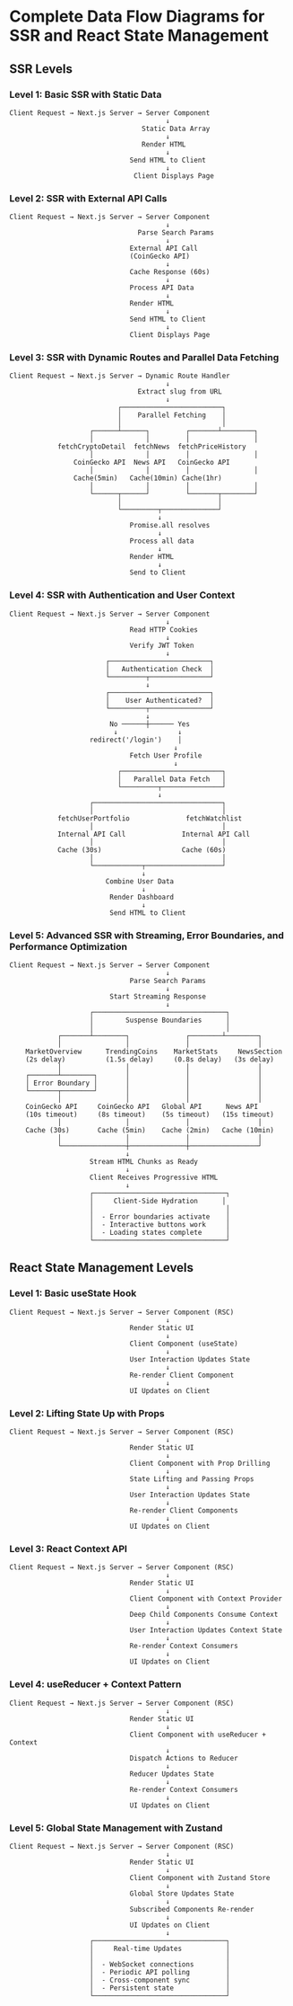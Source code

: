 # Complete Data Flow Diagrams for SSR and React State Management

## SSR Levels

### Level 1: Basic SSR with Static Data

    Client Request → Next.js Server → Server Component
                                           ↓
                                     Static Data Array
                                           ↓
                                     Render HTML
                                           ↓
                                  Send HTML to Client
                                           ↓
                                   Client Displays Page

### Level 2: SSR with External API Calls

    Client Request → Next.js Server → Server Component
                                           ↓
                                    Parse Search Params
                                           ↓
                                  External API Call
                                  (CoinGecko API)
                                           ↓
                                  Cache Response (60s)
                                           ↓
                                  Process API Data
                                           ↓
                                  Render HTML
                                           ↓
                                  Send HTML to Client
                                           ↓
                                  Client Displays Page

### Level 3: SSR with Dynamic Routes and Parallel Data Fetching

    Client Request → Next.js Server → Dynamic Route Handler
                                           ↓
                                    Extract slug from URL
                                           ↓
                               ┌─────────────────────────┐
                               │    Parallel Fetching    │
                               │                         │
                        ┌──────┴──────┐         ┌───────┴────────┐
                        │             │         │                │
                fetchCryptoDetail  fetchNews  fetchPriceHistory
                        │             │         │                │
                    CoinGecko API  News API   CoinGecko API
                        │             │         │                │
                    Cache(5min)   Cache(10min) Cache(1hr)
                        │             │         │                │
                        └──────┬──────┘         └───────┬────────┘
                               │                        │
                               └─────────┬──────────────┘
                                         ↓
                                  Promise.all resolves
                                         ↓
                                  Process all data
                                         ↓
                                  Render HTML
                                         ↓
                                  Send to Client

### Level 4: SSR with Authentication and User Context

    Client Request → Next.js Server → Server Component
                                           ↓
                                  Read HTTP Cookies
                                           ↓
                                  Verify JWT Token
                                           ↓
                            ┌─────────────────────────┐
                            │   Authentication Check  │
                            └─────────┬───────────────┘
                                      ↓
                            ┌─────────────────────────┐
                            │    User Authenticated?  │
                            └─────────┬───────────────┘
                                      ↓
                             No ──────┼────── Yes
                              ↓               ↓
                        redirect('/login')    │
                                             ↓
                                  Fetch User Profile
                                             ↓
                               ┌─────────────────────────┐
                               │   Parallel Data Fetch   │
                               └─────────┬───────────────┘
                                         ↓
                        ┌────────────────────────────────┐
                        │                                │
                fetchUserPortfolio              fetchWatchlist
                        │                                │
                Internal API Call              Internal API Call
                        │                                │
                Cache (30s)                    Cache (60s)
                        │                                │
                        └────────────┬───────────────────┘
                                     ↓
                            Combine User Data
                                     ↓
                             Render Dashboard
                                     ↓
                             Send HTML to Client

### Level 5: Advanced SSR with Streaming, Error Boundaries, and Performance Optimization

    Client Request → Next.js Server → Server Component
                                           ↓
                                  Parse Search Params
                                           ↓
                             Start Streaming Response
                                           ↓
                        ┌─────────────────────────────────┐
                        │        Suspense Boundaries      │
                        │                                 │
                ┌───────┴────────┐              ┌────────┴────────┐
                │                │              │                 │
        MarketOverview      TrendingCoins    MarketStats     NewsSection
        (2s delay)          (1.5s delay)     (0.8s delay)   (3s delay)
                │                │              │                 │
        ┌───────┴────────┐       │              │                 │
        │ Error Boundary │       │              │                 │
        └───────┬────────┘       │              │                 │
                │                │              │                 │
        CoinGecko API     CoinGecko API   Global API      News API
        (10s timeout)     (8s timeout)    (5s timeout)   (15s timeout)
                │                │              │                 │
        Cache (30s)       Cache (5min)    Cache (2min)   Cache (10min)
                │                │              │                 │
                └────────────────┼──────────────┼─────────────────┘
                                 ↓
                        Stream HTML Chunks as Ready
                                 ↓
                        Client Receives Progressive HTML
                                 ↓
                        ┌─────────────────────────────────┐
                        │     Client-Side Hydration      │
                        │                                 │
                        │  - Error boundaries activate    │
                        │  - Interactive buttons work     │
                        │  - Loading states complete      │
                        └─────────────────────────────────┘

## React State Management Levels

### Level 1: Basic useState Hook

    Client Request → Next.js Server → Server Component (RSC)
                                           ↓
                                  Render Static UI
                                           ↓
                                  Client Component (useState)
                                           ↓
                                  User Interaction Updates State
                                           ↓
                                  Re-render Client Component
                                           ↓
                                  UI Updates on Client

### Level 2: Lifting State Up with Props

    Client Request → Next.js Server → Server Component (RSC)
                                           ↓
                                  Render Static UI
                                           ↓
                                  Client Component with Prop Drilling
                                           ↓
                                  State Lifting and Passing Props
                                           ↓
                                  User Interaction Updates State
                                           ↓
                                  Re-render Client Components
                                           ↓
                                  UI Updates on Client

### Level 3: React Context API

    Client Request → Next.js Server → Server Component (RSC)
                                           ↓
                                  Render Static UI
                                           ↓
                                  Client Component with Context Provider
                                           ↓
                                  Deep Child Components Consume Context
                                           ↓
                                  User Interaction Updates Context State
                                           ↓
                                  Re-render Context Consumers
                                           ↓
                                  UI Updates on Client

### Level 4: useReducer + Context Pattern

    Client Request → Next.js Server → Server Component (RSC)
                                           ↓
                                  Render Static UI
                                           ↓
                                  Client Component with useReducer + Context
                                           ↓
                                  Dispatch Actions to Reducer
                                           ↓
                                  Reducer Updates State
                                           ↓
                                  Re-render Context Consumers
                                           ↓
                                  UI Updates on Client

### Level 5: Global State Management with Zustand

    Client Request → Next.js Server → Server Component (RSC)
                                           ↓
                                  Render Static UI
                                           ↓
                                  Client Component with Zustand Store
                                           ↓
                                  Global Store Updates State
                                           ↓
                                  Subscribed Components Re-render
                                           ↓
                                  UI Updates on Client
                                           ↓
                        ┌─────────────────────────────────┐
                        │     Real-time Updates           │
                        │                                 │
                        │  - WebSocket connections        │
                        │  - Periodic API polling         │
                        │  - Cross-component sync         │
                        │  - Persistent state             │
                        └─────────────────────────────────┘
